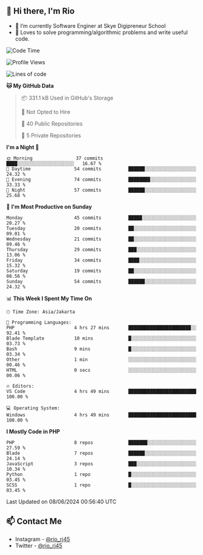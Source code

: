 ## 👋 Hi there, I'm Rio 

-  🔭 I’m currently Software Enginer at Skye Digipreneur School
-  💬 Loves to solve programming/algorithmic problems and write useful code.

<!--START_SECTION:waka-->
![Code Time](http://img.shields.io/badge/Code%20Time-1%2C061%20hrs%2028%20mins-blue)

![Profile Views](http://img.shields.io/badge/Profile%20Views-35-blue)

![Lines of code](https://img.shields.io/badge/From%20Hello%20World%20I%27ve%20Written-4.9%20million%20lines%20of%20code-blue)

**🐱 My GitHub Data** 

> 📦 331.1 kB Used in GitHub's Storage 
 > 
> 🚫 Not Opted to Hire
 > 
> 📜 40 Public Repositories 
 > 
> 🔑 5 Private Repositories 
 > 
**I'm a Night 🦉** 

```text
🌞 Morning                37 commits          ████░░░░░░░░░░░░░░░░░░░░░   16.67 % 
🌆 Daytime                54 commits          ██████░░░░░░░░░░░░░░░░░░░   24.32 % 
🌃 Evening                74 commits          ████████░░░░░░░░░░░░░░░░░   33.33 % 
🌙 Night                  57 commits          ██████░░░░░░░░░░░░░░░░░░░   25.68 % 
```
📅 **I'm Most Productive on Sunday** 

```text
Monday                   45 commits          █████░░░░░░░░░░░░░░░░░░░░   20.27 % 
Tuesday                  20 commits          ██░░░░░░░░░░░░░░░░░░░░░░░   09.01 % 
Wednesday                21 commits          ██░░░░░░░░░░░░░░░░░░░░░░░   09.46 % 
Thursday                 29 commits          ███░░░░░░░░░░░░░░░░░░░░░░   13.06 % 
Friday                   34 commits          ████░░░░░░░░░░░░░░░░░░░░░   15.32 % 
Saturday                 19 commits          ██░░░░░░░░░░░░░░░░░░░░░░░   08.56 % 
Sunday                   54 commits          ██████░░░░░░░░░░░░░░░░░░░   24.32 % 
```


📊 **This Week I Spent My Time On** 

```text
🕑︎ Time Zone: Asia/Jakarta

💬 Programming Languages: 
PHP                      4 hrs 27 mins       ███████████████████████░░   92.41 % 
Blade Template           10 mins             █░░░░░░░░░░░░░░░░░░░░░░░░   03.73 % 
Bash                     9 mins              █░░░░░░░░░░░░░░░░░░░░░░░░   03.34 % 
Other                    1 min               ░░░░░░░░░░░░░░░░░░░░░░░░░   00.46 % 
HTML                     0 secs              ░░░░░░░░░░░░░░░░░░░░░░░░░   00.06 % 

🔥 Editors: 
VS Code                  4 hrs 49 mins       █████████████████████████   100.00 % 

💻 Operating System: 
Windows                  4 hrs 49 mins       █████████████████████████   100.00 % 
```

**I Mostly Code in PHP** 

```text
PHP                      8 repos             ███████░░░░░░░░░░░░░░░░░░   27.59 % 
Blade                    7 repos             ██████░░░░░░░░░░░░░░░░░░░   24.14 % 
JavaScript               3 repos             ███░░░░░░░░░░░░░░░░░░░░░░   10.34 % 
Python                   1 repo              █░░░░░░░░░░░░░░░░░░░░░░░░   03.45 % 
SCSS                     1 repo              █░░░░░░░░░░░░░░░░░░░░░░░░   03.45 % 
```




 Last Updated on 08/06/2024 00:56:40 UTC
<!--END_SECTION:waka-->

## 📫 Contact Me
- Instagram - [@rio_rj45](https://www.instagram.com/rio_rj45/)
- Twitter - [@rio_rj45](https://twitter.com/rio_rj45)
